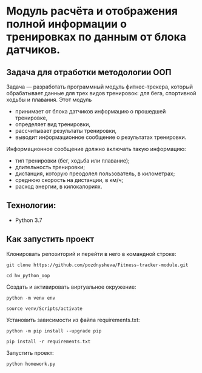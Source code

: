 # Модуль расчёта и отображения полной информации о тренировках по данным от блока датчиков.

## Задача для отработки методологии ООП 

Задача — разработать программный модуль фитнес-трекера, который обрабатывает данные для трех видов тренировок: для бега, спортивной ходьбы и плавания.
Этот модуль 
- принимает от блока датчиков информацию о прошедшей тренировке,
- определяет вид тренировки,
- рассчитывает результаты тренировки,
- выводит информационное сообщение о результатах тренировки.

Информационное сообщение должно включать такую информацию:
- тип тренировки (бег, ходьба или плавание);
- длительность тренировки;
- дистанция, которую преодолел пользователь, в километрах;
- среднюю скорость на дистанции, в км/ч;
- расход энергии, в килокалориях.

## Технологии:
- Python 3.7

## Как запустить проект

Клонировать репозиторий и перейти в него в командной строке:

```
git clone https://github.com/pozdnysheva/Fitness-tracker-module.git
```

```
cd hw_python_oop
```

Cоздать и активировать виртуальное окружение:

```
python -m venv env
```

```
source venv/Scripts/activate
```

Установить зависимости из файла requirements.txt:

```
python -m pip install --upgrade pip
```

```
pip install -r requirements.txt
```

Запустить проект:

```
python homework.py
```

